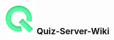 # ![Logo](./reference/icon.png)    Quiz-Server-Wiki

[](Home.md)
[](Background.md)
[](Badge.md)
[](Data.md)
[](Elements.md)
